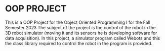 # OOP PROJECT
 This is a OOP Project for the Object Oriented Programming I for the Fall Semester 2023
 The subject of the project is the control of the robot in the 3D robot simulator (moving it and its sensors 
he is developing software for data acquisition). 
In this project, a simulator program called Webots and this the class library required to control the robot in the program is provided.
